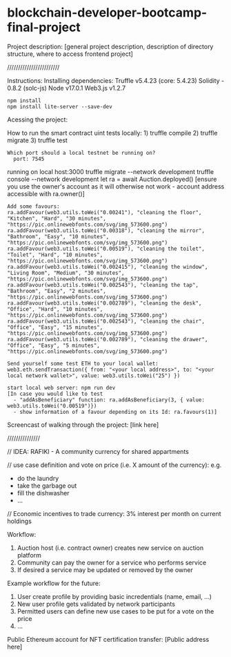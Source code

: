 
# blockchain-developer-bootcamp-final-project

Project description:
[general project description, description of directory structure, where to access frontend project]


////////////////////////

Instructions:
  Installing dependencies:
    Truffle v5.4.23 (core: 5.4.23)
    Solidity - 0.8.2 (solc-js)
    Node v17.0.1
    Web3.js v1.2.7
    
    npm install
    npm install lite-server --save-dev
    
  Acessing the project:
    

  How to run the smart contract uint tests locally:
    1) truffle compile
    2) truffle migrate
    3) truffle test
   
    Which port should a local testnet be running on?
      port: 7545


  running on local host:3000
    truffle migrate --network development
    truffle console --network development
    let ra = await Auction.deployed()
    [ensure you use the owner's account as it will otherwise not work - account address accessible with ra.owner()]

    Add some favours:
    ra.addFavour(web3.utils.toWei("0.00241"), "cleaning the floor", "Kitchen", "Hard", "30 minutes", "https://pic.onlinewebfonts.com/svg/img_573600.png")
    ra.addFavour(web3.utils.toWei("0.00318"), "cleaning the mirror", "Bathroom", "Easy", "10 minutes", "https://pic.onlinewebfonts.com/svg/img_573600.png")
    ra.addFavour(web3.utils.toWei("0.00519"), "cleaning the toilet", "Toilet", "Hard", "10 minutes", "https://pic.onlinewebfonts.com/svg/img_573600.png")
    ra.addFavour(web3.utils.toWei("0.002415"), "cleaning the window", "Living Room", "Medium", "30 minutes", "https://pic.onlinewebfonts.com/svg/img_573600.png")
    ra.addFavour(web3.utils.toWei("0.002543"), "cleaning the tap", "Bathroom", "Easy", "2 minutes", "https://pic.onlinewebfonts.com/svg/img_573600.png")
    ra.addFavour(web3.utils.toWei("0.002789"), "cleaning the desk", "Office", "Hard", "10 minutes", "https://pic.onlinewebfonts.com/svg/img_573600.png")
    ra.addFavour(web3.utils.toWei("0.002543"), "cleaning the chair", "Office", "Easy", "15 minutes", "https://pic.onlinewebfonts.com/svg/img_573600.png")
    ra.addFavour(web3.utils.toWei("0.002789"), "cleaning the drawer", "Office", "Easy", "5 minutes", "https://pic.onlinewebfonts.com/svg/img_573600.png")
    
    Send yourself some test ETH to your local wallet:
    web3.eth.sendTransaction({ from: "<your local address>", to: "<your local network wallet>", value: web3.utils.toWei("25") })

    start local web server: npm run dev
    [In case you would like to test
      - "addAsBeneficiary" function: ra.addAsBeneficiary(3, { value: web3.utils.toWei("0.00519")}) 
      - show information of a favour depending on its Id: ra.favours(1)]

Screencast of walking through the project: [link here]


///////////////

// IDEA: RAFIKI - A community currency for shared appartments

// use case definition and vote on price (i.e. X amount of the currency):
e.g. 
  - do the laundry
  - take the garbage out
  - fill the dishwasher
  - ...

// Economic incentives to trade currency: 3% interest per month on current holdings


Workflow:
1) Auction host (i.e. contract owner) creates new service on auction platform
2) Community can pay the owner for a service who performs service
3) If desired a service may be updated or removed by the owner




Example workflow for the future:
1. User create profile by providing basic incredentials (name, email, ...)
2. New user profile gets validated by network participants
3. Permitted users can define new use cases to be put for a vote on the price
4. ...


Public Ethereum account for NFT certification transfer: [Public address here]